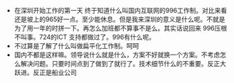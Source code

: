 * 在深圳开始工作的第一天 终于知道什么叫国内互联网的996工作制。对比来看还是坡上的965好一点。至少能休息。但是我来深圳的意义是什么呢。不就是为了用一年的时拼一下。再怎么加班都不算事不是么。其实话说回来 996压根不叫事。724的ICT 支持都做过了。996有什么呢。
* 不过算是了解了什么叫做扁平化工作制。呵呵
* 国内不都是这样嘛。领导说什么就是什么，方案不好就换一个方案。不考虑怎么解决问题。只要时间点到了做到了就行了。技术细节什么的不重要。反正大跃进。反正是船业公司